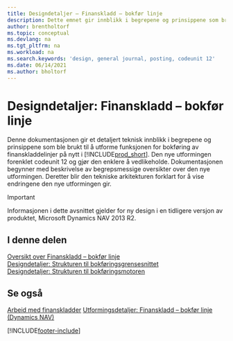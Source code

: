 ```yaml
---
title: Designdetaljer – Finanskladd – bokfør linje
description: Dette emnet gir innblikk i begrepene og prinsippene som brukes til å utforme funksjonen for bokføring av finanskladdelinjer på nytt i Business Central.
author: brentholtorf
ms.topic: conceptual
ms.devlang: na
ms.tgt_pltfrm: na
ms.workload: na
ms.search.keywords: 'design, general journal, posting, codeunit 12'
ms.date: 06/14/2021
ms.author: bholtorf
---
```

# Designdetaljer: Finanskladd – bokfør linje

Denne dokumentasjonen gir et detaljert teknisk innblikk i begrepene og prinsippene som ble brukt til å utforme funksjonen for bokføring av finanskladdelinjer på nytt i [!INCLUDE[prod_short](includes/prod_short.md)]. Den nye utformingen forenklet codeunit 12 og gjør den enklere å vedlikeholde. Dokumentasjonen begynner med beskrivelse av begrepsmessige oversikter over den nye utformingen. Deretter blir den tekniske arkitekturen forklart for å vise endringene den nye utformingen gir.  

> [!IMPORTANT]
> Informasjonen i dette avsnittet gjelder for ny design i en tidligere versjon av produktet, Microsoft Dynamics NAV 2013 R2.

## I denne delen

[Oversikt over Finanskladd – bokfør linje](design-details-general-journal-post-line-overview.md)  
[Designdetaljer: Strukturen til bokføringsgrensesnittet](design-details-posting-interface-structure.md)  
[Designdetaljer: Strukturen til bokføringsmotoren](design-details-posting-engine-structure.md)  

## Se også

[Arbeid med finanskladder](ui-work-general-journals.md)
[Utformingsdetaljer: Finanskladd – bokfør linje (Dynamics NAV)](/dynamics-nav-app/design-details-general-journal-post-line)  

[!INCLUDE[footer-include](includes/footer-banner.md)]